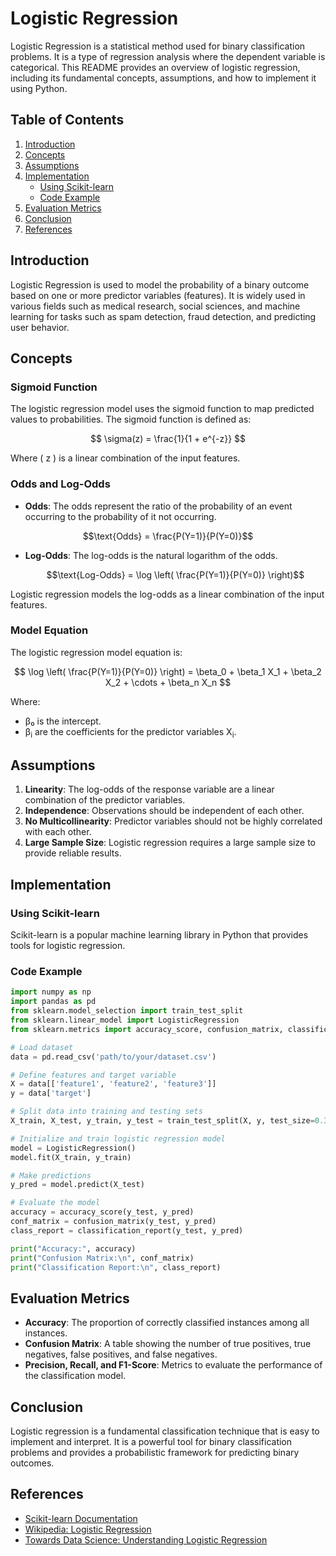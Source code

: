# Logistic Regression

Logistic Regression is a statistical method used for binary classification problems. It is a type of regression analysis where the dependent variable is categorical. This README provides an overview of logistic regression, including its fundamental concepts, assumptions, and how to implement it using Python.

## Table of Contents

1. [Introduction](#introduction)
2. [Concepts](#concepts)
3. [Assumptions](#assumptions)
4. [Implementation](#implementation)
    - [Using Scikit-learn](#using-scikit-learn)
    - [Code Example](#code-example)
5. [Evaluation Metrics](#evaluation-metrics)
6. [Conclusion](#conclusion)
7. [References](#references)

## Introduction

Logistic Regression is used to model the probability of a binary outcome based on one or more predictor variables (features). It is widely used in various fields such as medical research, social sciences, and machine learning for tasks such as spam detection, fraud detection, and predicting user behavior.

## Concepts

### Sigmoid Function

The logistic regression model uses the sigmoid function to map predicted values to probabilities. The sigmoid function is defined as:

$$
\sigma(z) = \frac{1}{1 + e^{-z}}
$$

Where \( z \) is a linear combination of the input features.

### Odds and Log-Odds

- **Odds**: The odds represent the ratio of the probability of an event occurring to the probability of it not occurring.
  
$$\text{Odds} = \frac{P(Y=1)}{P(Y=0)}$$

- **Log-Odds**: The log-odds is the natural logarithm of the odds.

  $$\text{Log-Odds} = \log \left( \frac{P(Y=1)}{P(Y=0)} \right)$$

Logistic regression models the log-odds as a linear combination of the input features.

### Model Equation

The logistic regression model equation is:

$$
\log \left( \frac{P(Y=1)}{P(Y=0)} \right) = \beta_0 + \beta_1 X_1 + \beta_2 X_2 + \cdots + \beta_n X_n
$$

Where:
- &beta;₀ is the intercept.
- &beta;<sub>i</sub> are the coefficients for the predictor variables X<sub>i</sub>.


## Assumptions

1. **Linearity**: The log-odds of the response variable are a linear combination of the predictor variables.
2. **Independence**: Observations should be independent of each other.
3. **No Multicollinearity**: Predictor variables should not be highly correlated with each other.
4. **Large Sample Size**: Logistic regression requires a large sample size to provide reliable results.

## Implementation

### Using Scikit-learn

Scikit-learn is a popular machine learning library in Python that provides tools for logistic regression.

### Code Example

```python
import numpy as np
import pandas as pd
from sklearn.model_selection import train_test_split
from sklearn.linear_model import LogisticRegression
from sklearn.metrics import accuracy_score, confusion_matrix, classification_report

# Load dataset
data = pd.read_csv('path/to/your/dataset.csv')

# Define features and target variable
X = data[['feature1', 'feature2', 'feature3']]
y = data['target']

# Split data into training and testing sets
X_train, X_test, y_train, y_test = train_test_split(X, y, test_size=0.3, random_state=42)

# Initialize and train logistic regression model
model = LogisticRegression()
model.fit(X_train, y_train)

# Make predictions
y_pred = model.predict(X_test)

# Evaluate the model
accuracy = accuracy_score(y_test, y_pred)
conf_matrix = confusion_matrix(y_test, y_pred)
class_report = classification_report(y_test, y_pred)

print("Accuracy:", accuracy)
print("Confusion Matrix:\n", conf_matrix)
print("Classification Report:\n", class_report)
```

## Evaluation Metrics

- **Accuracy**: The proportion of correctly classified instances among all instances.
- **Confusion Matrix**: A table showing the number of true positives, true negatives, false positives, and false negatives.
- **Precision, Recall, and F1-Score**: Metrics to evaluate the performance of the classification model.

## Conclusion

Logistic regression is a fundamental classification technique that is easy to implement and interpret. It is a powerful tool for binary classification problems and provides a probabilistic framework for predicting binary outcomes.

## References

- [Scikit-learn Documentation](https://scikit-learn.org/stable/modules/linear_model.html#logistic-regression)
- [Wikipedia: Logistic Regression](https://en.wikipedia.org/wiki/Logistic_regression)
- [Towards Data Science: Understanding Logistic Regression](https://towardsdatascience.com/understanding-logistic-regression-9b02c2aec102)
